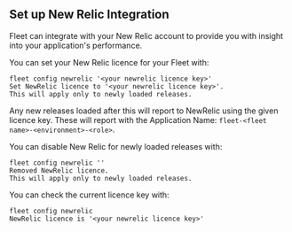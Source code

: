 Set up New Relic Integration
---------------------

Fleet can integrate with your New Relic account to provide you
with insight into your application's performance.

You can set your New Relic licence for your Fleet with:

```
fleet config newrelic '<your newrelic licence key>'
Set NewRelic licence to '<your newrelic licence key>'.
This will apply only to newly loaded releases.
```

Any new releases loaded after this will report to NewRelic using the given licence key.
These will report with the Application Name: `fleet-<fleet name>-<environment>-<role>`.

You can disable New Relic for newly loaded releases with:

```
fleet config newrelic ''
Removed NewRelic licence.
This will apply only to newly loaded releases.
```

You can check the current licence key with:

```
fleet config newrelic
NewRelic licence is '<your newrelic licence key>'
```

